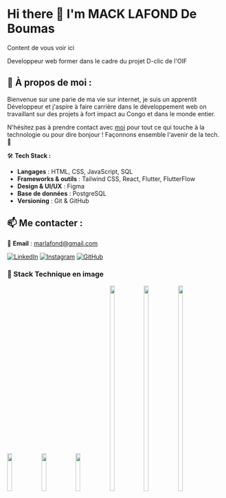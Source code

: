 # Hi there 👋 I'm **MACK LAFOND De Boumas**

Content de vous voir ici

Developpeur web former dans le cadre du projet D-clic de l'OIF

## 🚀 À propos de moi :
Bienvenue sur une parie de ma vie sur internet, je suis un apprentit Développeur et j'aspire à faire carrière dans le développement web on travaillant sur des projets à fort impact au Congo et dans le monde entier.

N'hésitez pas à prendre contact avec [moi](#) pour tout ce qui touche à la technologie ou pour dire bonjour ! Façonnons ensemble l'avenir de la tech. 🌟

🛠 **Tech Stack :** 
- **Langages** : HTML, CSS, JavaScript, SQL
- **Frameworks & outils** : Tailwind CSS, React, Flutter, FlutterFlow
- **Design & UI/UX** : Figma
- **Base de données** : PostgreSQL
- **Versioning** : Git & GitHub

## 📫 Me contacter :
📧 **Email** : marlafond@gmail.com

[![LinkedIn](https://img.shields.io/badge/LinkedIn-blue?style=for-the-badge&logo=linkedin)](https://www.linkedin.com/in/de-boumas-mack-lafond/)
[![Instagram](https://img.shields.io/badge/Instagram-E4405F?style=for-the-badge&logo=instagram)](https://instagram.com/tonhandle) [![GitHub](https://img.shields.io/badge/GitHub-000?style=for-the-badge&logo=github)](https://github.com/tonhandle)

### 🎨 Stack Technique en image
<img src="https://i.pinimg.com/736x/91/17/48/91174838481320be811fa7da10a51fea.jpg" height="15%" width="15%"/> <img src="https://repository-images.githubusercontent.com/539560750/278d0bbf-6aaf-4f38-a18f-e328305bcd7b" height="15%" width="15%"/> <img src="https://delta-dev-software.fr/wp-content/uploads/2024/02/react-logo-freelogovectors.net_.png" height="15%" width="15%"/> <img src="https://miro.medium.com/v2/resize:fit:1400/1*oPL8C-i04sqAUoOS_da9aA.jpeg" height="35%" width="15%"/> <img src="https://media.licdn.com/dms/image/v2/D4D12AQGZ2Hek_UgBsg/article-cover_image-shrink_600_2000/article-cover_image-shrink_600_2000/0/1689418463906?e=2147483647&v=beta&t=7D19jb1E-eo0F09_2NDug3GaTuH0zcJ4w9DTWiubI3g" height="35%" width="15%"/> <img src="https://gotrialpro.com/wp-content/uploads/edd/2024/07/Figma-Free-Plan.png" height="35%" width="15%"/>




